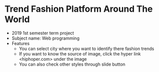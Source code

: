 # Trend Fashion Platform Around The World
* 2019 1st semester term project
* Subject name: Web programming
* Features
  * You can select city where you want to identify there fashion trends
  * If you want to know the source of image, click the hyper link <hiphoper.com> under the image
  * You can also check other styles through slide button

